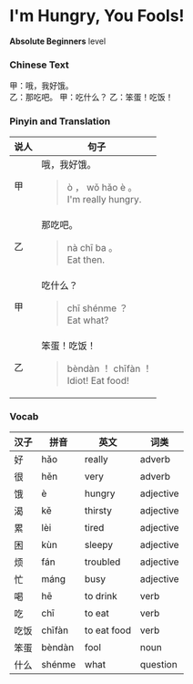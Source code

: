# I'm Hungry, You Fools!
**Absolute Beginners** level
### Chinese Text
甲：哦，我好饿。<br />乙：那吃吧。
甲：吃什么？
乙：笨蛋！吃饭！

### Pinyin and Translation
|说人|句子|
|----|----|
|甲|哦，我好饿。<blockquote>ò ， wǒ hǎo è 。<br />I'm really hungry.</blockquote>|
|乙|那吃吧。<blockquote>nà chī ba 。<br />Eat then.</blockquote>|
|甲|吃什么？<blockquote>chī shénme ？<br />Eat what?</blockquote>|
|乙|笨蛋！吃饭！<blockquote>bèndàn ！ chīfàn ！<br />Idiot! Eat food!</blockquote>|
### Vocab
|汉子|拼音|英文|词类|
|----|----|----|----|
|好|hǎo|really|adverb|
|很|hěn|very|adverb|
|饿|è|hungry|adjective|
|渴|kě|thirsty|adjective|
|累|lèi|tired|adjective|
|困|kùn|sleepy|adjective|
|烦|fán|troubled|adjective|
|忙|máng|busy|adjective|
|喝|hē|to drink|verb|
|吃|chī|to eat|verb|
|吃饭|chīfàn|to eat food|verb|
|笨蛋|bèndàn|fool|noun|
|什么|shénme|what|question|